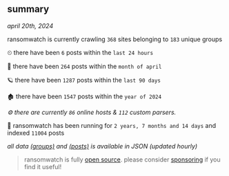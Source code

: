 
## summary
_april 20th, 2024_

ransomwatch is currently crawling `368` sites belonging to `183` unique groups

⏲ there have been `6` posts within the `last 24 hours`

🦈 there have been `264` posts within the `month of april`

🪐 there have been `1287` posts within the `last 90 days`

🏚 there have been `1547` posts within the `year of 2024`

_⚙️ there are currently `86` online hosts & `112` custom parsers._

🦕 ransomwatch has been running for `2 years, 7 months and 14 days` and indexed `11004` posts

_all data  [(groups)](http://ransomwhat.telemetry.ltd/groups) and [(posts)](http://ransomwhat.telemetry.ltd/posts) is available in JSON (updated hourly)_

> ransomwatch is fully [open source](https://github.com/joshhighet/ransomwatch#ransomwatch--). please consider [sponsoring](https://github.com/sponsors/joshhighet) if you find it useful!
